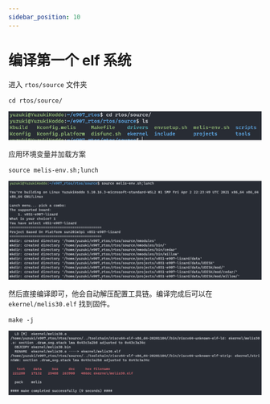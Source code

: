```yaml
---
sidebar_position: 10
---
```

# 编译第一个 elf 系统

进入 `rtos/source` 文件夹

```
cd rtos/source/
```

![image-20230215133820910](assets/post/README/image-20230215133820910.png)

应用环境变量并加载方案

```
source melis-env.sh;lunch
```

![image-20230215133922058](assets/post/README/image-20230215133922058.png)

然后直接编译即可，他会自动解压配置工具链。编译完成后可以在 `ekernel/melis30.elf` 找到固件。

```
make -j
```

![image-20230215134015333](assets/post/README/image-20230215134015333.png)
